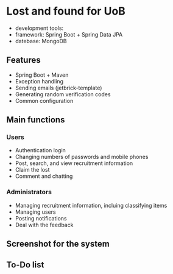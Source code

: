 # Lost and found for UoB

- development tools: 
- framework: Spring Boot + Spring Data JPA
- datebase: MongoDB

## Features

- Spring Boot + Maven
- Exception handling
- Sending emails (jetbrick-template)
- Generating random verification codes
- Common configuration

## Main functions

### Users

- Authentication login
- Changing numbers of passwords and mobile phones
- Post, search, and view recruitment information
- Claim the lost
- Comment and chatting

### Administrators

- Managing recruitment information, incluing classifying items
- Managing users
- Posting notifications
- Deal with the feedback

## Screenshot for the system

## To-Do list
